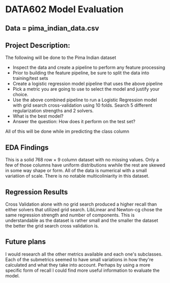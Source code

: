 # DATA602 Model Evaluation
## Data = pima_indian_data.csv

## Project Description:
The following will be done to the Pima Indian dataset

* Inspect the data and create a pipeline to perform any feature processing
* Prior to building the feature pipeline, be sure to split the data into training/test sets
* Create a logistic regression model pipeline that uses the above pipeline
* Pick a metric you are going to use to select the model and justify your choice.
* Use the above combined pipeline to run a Logistic Regression model with grid search cross-validation using 10 folds. Search 5 different regularization strengths and 2 solvers. 
* What is the best model?
* Answer the question: How does it perform on the test set?

All of this will be done while im predicting the class column

## EDA Findings
This is a solid 768 row × 9 column dataset with no missing values. Only a few of those columns have uniform distributions wwhile the rest are skewed in some way shape or form. All of the data is numerical with a small variatiion of scale. There is no notable multicoliniarity in this dataset.


## Regression Results
Cross Validation alone with no grid search produced a higher recall than either solvers that utilized grid search. LibLinear and Newton-cg chose the same regression strength and number of components. This is understandable as the dataset is rather small and the smaller the dataset the better the grid search cross validation is.

## Future plans
I would research all the other metrics available and  each one's subclasses. Each of the submetrics seemed to have small variations in how they're calculated and what they take into account. Perhaps by using a more specific form of recall I could find more useful information to evaluate the model.
